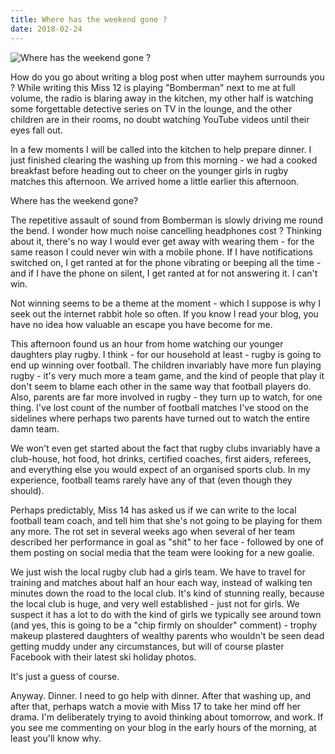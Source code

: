 ```yaml
---
title: Where has the weekend gone ?
date: 2018-02-24
---
```


![Where has the weekend gone ?](https://source.unsplash.com/03UCoidYvXw/1600x900)

How do you go about writing a blog post when utter mayhem surrounds you ? While writing this Miss 12 is playing "Bomberman" next to me at full volume, the radio is blaring away in the kitchen, my other half is watching some forgettable detective series on TV in the lounge, and the other children are in their rooms, no doubt watching YouTube videos until their eyes fall out.

In a few moments I will be called into the kitchen to help prepare dinner. I just finished clearing the washing up from this morning - we had a cooked breakfast before heading out to cheer on the younger girls in rugby matches this afternoon. We arrived home a little earlier this afternoon.

Where has the weekend gone?

The repetitive assault of sound from Bomberman is slowly driving me round the bend. I wonder how much noise cancelling headphones cost ? Thinking about it, there's no way I would ever get away with wearing them - for the same reason I could never win with a mobile phone. If I have notifications switched on, I get ranted at for the phone vibrating or beeping all the time - and if I have the phone on silent, I get ranted at for not answering it. I can't win.

Not winning seems to be a theme at the moment - which I suppose is why I seek out the internet rabbit hole so often. If you know I read your blog, you have no idea how valuable an escape you have become for me.

This afternoon found us an hour from home watching our younger daughters play rugby. I think - for our household at least - rugby is going to end up winning over football. The children invariably have more fun playing rugby - it's very much more a team game, and the kind of people that play it don't seem to blame each other in the same way that football players do. Also, parents are far more involved in rugby - they turn up to watch, for one thing. I've lost count of the number of football matches I've stood on the sidelines where perhaps two parents have turned out to watch the entire damn team.

We won't even get started about the fact that rugby clubs invariably have a club-house, hot food, hot drinks, certified coaches, first aiders, referees, and everything else you would expect of an organised sports club. In my experience, football teams rarely have any of that (even though they should).

Perhaps predictably, Miss 14 has asked us if we can write to the local football team coach, and tell him that she's not going to be playing for them any more. The rot set in several weeks ago when several of her team described her performance in goal as "shit" to her face - followed by one of them posting on social media that the team were looking for a new goalie.

We just wish the local rugby club had a girls team. We have to travel for training and matches about half an hour each way, instead of walking ten minutes down the road to the local club. It's kind of stunning really, because the local club is huge, and very well established - just not for girls. We suspect it has a lot to do with the kind of girls we typically see around town (and yes, this is going to be a "chip firmly on shoulder" comment) - trophy makeup plastered daughters of wealthy parents who wouldn't be seen dead getting muddy under any circumstances, but will of course plaster Facebook with their latest ski holiday photos.

It's just a guess of course.

Anyway. Dinner. I need to go help with dinner. After that washing up, and after that, perhaps watch a movie with Miss 17 to take her mind off her drama. I'm deliberately trying to avoid thinking about tomorrow, and work. If you see me commenting on your blog in the early hours of the morning, at least you'll know why.